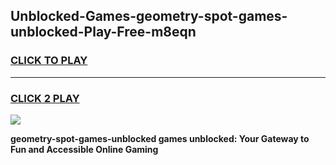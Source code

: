 
## Unblocked-Games-geometry-spot-games-unblocked-Play-Free-m8eqn
<h3>
<a href="https://premium76.site?title=geometry-spot-games-unblocked&ref=18A">CLICK TO PLAY</a></h3>
<hr>

<h3>
<a href="https://premium76.site?title=geometry-spot-games-unblocked&ref=18A">CLICK 2 PLAY</a>
  
</h3>

<a href="https://premium76.site?title=geometry-spot-games-unblocked&ref=18A"><img src="https://clearcache.store/games.png"></a>


**geometry-spot-games-unblocked games unblocked: Your Gateway to Fun and Accessible Online Gaming**
